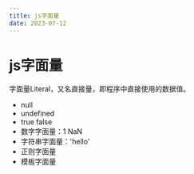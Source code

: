 ```yaml
---
title: js字面量
date: 2023-07-12
---
```


# js字面量

字面量Literal，又名直接量，即程序中直接使用的数据值。

- null
- undefined
- true false
- 数字字面量：1 NaN
- 字符串字面量：'hello'
- 正则字面量
- 模板字面量

